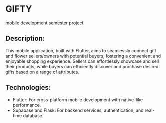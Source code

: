 # GIFTY
mobile development semester project 

## Description:
This mobile application, built with Flutter, aims to seamlessly connect gift and flower sellers/owners with potential buyers, fostering a convenient and enjoyable shopping experience. Sellers can effortlessly showcase and sell their products, while buyers can efficiently discover and purchase desired gifts based on a range of attributes.

## Technologies:

- Flutter: For cross-platform mobile development with native-like performance.
- Supabase and Flask: For backend services, authentication, and real-time database.

  
